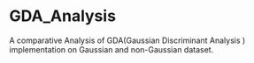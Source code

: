 # GDA_Analysis
A comparative Analysis of GDA(Gaussian Discriminant Analysis ) implementation on Gaussian and non-Gaussian dataset.
